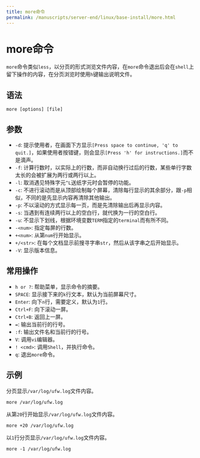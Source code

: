 ```yaml
---
title: more命令
permalink: /manuscripts/server-end/linux/base-install/more.html
---
```

  

# more命令

`more`命令类似`less`，以分页的形式浏览文件内容，在`more`命令退出后会在`shell`上留下操作的内容，在分页浏览时使用`h`键输出说明文件。

## 语法

```shell
more [options] [file]
```

## 参数

- `-d`: 提示使用者，在画面下方显示`[Press space to continue, 'q' to quit.]`，如果使用者按错键，则会显示`[Press 'h' for instructions.]`而不是滴声。
- `-f`: 计算行数时，以实际上的行数，而非自动换行过后的行数，某些单行字数太长的会被扩展为两行或两行以上。
- `-l`: 取消遇见特殊字元`^L`送纸字元时会暂停的功能。
- `-c`: 不进行滚动而是从顶部绘制每个屏幕，清除每行显示的其余部分，跟`-p`相似，不同的是先显示内容再清除其他输出。
- `-p`: 不以滚动的方式显示每一页，而是先清除输出后再显示内容。
- `-s`: 当遇到有连续两行以上的空白行，就代换为一行的空白行。
- `-u`: 不显示下划线，根据环境变数`TERM`指定的`terminal`而有所不同。
- `-<num>`: 指定每屏的行数。
- `+<num>`: 从第`num`行开始显示。
- `+/<str>`: 在每个文档显示前搜寻字串`str`，然后从该字串之后开始显示。
- `-V`: 显示版本信息。

## 常用操作

- `h or ?`: 帮助菜单，显示命令的摘要。
- `SPACE`: 显示接下来的`k`行文本，默认为当前屏幕尺寸。
- `Enter`: 向下`n`行，需要定义，默认为`1`行。
- `Ctrl+F`: 向下滚动一屏。
- `Ctrl+B`: 返回上一屏。
- `=`: 输出当前行的行号。
- `:f`: 输出文件名和当前行的行号。
- `V`: 调用`vi`编辑器。
- `! <cmd>`: 调用`Shell`，并执行命令。
- `q`: 退出`more`命令。

## 示例

分页显示`/var/log/ufw.log`文件内容。

```shell
more /var/log/ufw.log
```

从第`20`行开始显示`/var/log/ufw.log`文件内容。

```shell
more +20 /var/log/ufw.log
```

以`1`行分页显示`/var/log/ufw.log`文件内容。

```shell
more -1 /var/log/ufw.log
```
